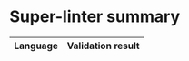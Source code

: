 # Super-linter summary

| Language               | Validation result |
| -----------------------|-------------------|
